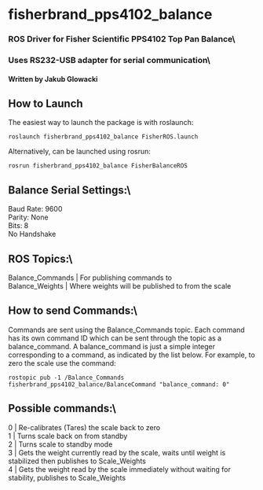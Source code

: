 # fisherbrand_pps4102_balance
### ROS Driver for Fisher Scientific PPS4102 Top Pan Balance\
### Uses RS232-USB adapter for serial communication\
#### Written by Jakub Glowacki

## How to Launch
The easiest way to launch the package is with roslaunch:
```
roslaunch fisherbrand_pps4102_balance FisherROS.launch
```
Alternatively, can be launched using rosrun:
```
rosrun fisherbrand_pps4102_balance FisherBalanceROS
```

## Balance Serial Settings:\
Baud Rate: 9600\
Parity: None\
Bits: 8\
No Handshake

## ROS Topics:\
Balance_Commands | For publishing commands to\
Balance_Weights | Where weights will be published to from the scale

## How to send Commands:\
Commands are sent using the Balance_Commands topic. Each command has its own command ID which can be sent through the topic as a balance_command. A balance_command is just a simple integer corresponding to a command, as indicated by the list below. For example, to zero the scale use the command:
```
rostopic pub -1 /Balance_Commands fisherbrand_pps4102_balance/BalanceCommand "balance_command: 0" 

```

## Possible commands:\
0 | Re-calibrates (Tares) the scale back to zero\
1 | Turns scale back on from standby\
2 | Turns scale to standby mode\
3 | Gets the weight currently read by the scale, waits until weight is stabilized then publishes to Scale_Weights\
4 | Gets the weight read by the scale immediately without waiting for stability, publishes to Scale_Weights
